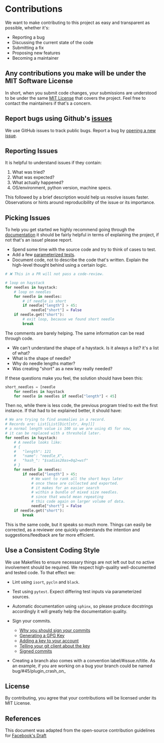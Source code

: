 # Contributions

We want to make contributing to this project as easy and transparent as possible, whether it's:

- Reporting a bug
- Discussing the current state of the code
- Submitting a fix
- Proposing new features
- Becoming a maintainer

## Any contributions you make will be under the MIT Software License
In short, when you submit code changes, your submissions are understood to be under the same [MIT License](http://choosealicense.com/licenses/mit/) that covers the project. Feel free to contact the maintainers if that's a concern.

## Report bugs using Github's [issues](https://github.com/Vernacular-ai/dialogy/issues)
We use GitHub issues to track public bugs. Report a bug by [opening a new issue](https://github.com/Vernacular-ai/dialogy/issues).

## Reporting Issues
It is helpful to understand issues if they contain:

1. What was tried?
2. What was expected?
3. What actually happened?
4. OS/environment, python version, machine specs.

This followed by a brief description would help us resolve issues faster. Observations or hints around reproducibility
of the issue or its importance.

## Picking Issues
To help you get started we highly recommend going through the [documentation](https://vernacular-ai.github.io/dialogy)
it should be fairly helpful in terms of explaining the project, if not that's an issue! please report.

- Spend some time with the source code and try to think of cases to test.
- Add a few [parameterized tests](https://docs.pytest.org/en/stable/example/parametrize.html).
- Document code, not to describe the code that's written. Explain the high-level thought behind using a certain logic.
    
```python
# ❌ This in a PR will not pass a code-review.

# loop on haystack
for needles in haystack:
    # loop on needles
    for needle in needles:
        # if needle is short
        if needle["length"] > 45:
            needle["short"] = False
    if needle.get("short"):
        # exit loop, because we found short needle
        break   
```

The comments are barely helping. The same information can be read through code.

- We can't understand the shape of a haystack. Is it always a list? it's a list of what?
- What is the shape of needle?
- Why do needle lengths matter?
- Was creating "short" as a new key really needed?

If these questions make you feel, the solution should have been this:

```python
short_needles = [needle 
    for needles in haystack 
    for needle in needles if needle["length"] < 45]
```

Then no, while there is less code, the previous program tried to exit the first instance. 
If that had to be explained better, it should have:

```python
# We are trying to find anomalies in a record. 
# Records are: List[List[Dict[str, Any]]]
# a normal length value is 100 so we are using 45 for now, 
# it can be replaced with a threshold later.
for needles in haystack:
    # A needle looks like:
    # {
    #   "length": 121
    #   "name": "needle_X",
    #   "hash_": "$sadias20as=0q2=wsf"
    # }
    for needle in needles:
        if needle["length"] > 45:
            # We want to rank all the short keys later
            # once these are collected and exported.
            # it makes for an easier search 
            # within a bundle of mixed size needles.
            # since that would mean repeating 
            # this code again on larger volume of data.
            needle["short"] = False
    if needle.get("short"):
        break   
```
This is the same code, but it speaks so much more. Things can easily be corrected,
as a reviewer one quickly understands the intention and suggestions/feedback are far 
more efficient.

## Use a Consistent Coding Style
We use Makefiles to ensure necessary things are not left out but no active involvement should be required.
We respect high-quality well-documented and tested code. To that effect we:

- Lint using `isort`, `pycln` and `black`.
- Test using `pytest`. Expect differing test inputs via parameterized sources.
- Automatic documentation using `sphinx`, so please produce docstrings accordingly it will greatly help the documentation quality.
- Sign your commits.
    - [Why you should sign your commits](https://softwareengineering.stackexchange.com/questions/212192/what-are-the-advantages-and-disadvantages-of-cryptographically-signing-commits-a)
    - [Generating a GPG Key](https://docs.github.com/en/github/authenticating-to-github/generating-a-new-gpg-key)
    - [Adding a key to your account](https://docs.github.com/en/github/authenticating-to-github/adding-a-new-gpg-key-to-your-github-account)
    - [Telling your git client about the key](https://docs.github.com/en/github/authenticating-to-github/telling-git-about-your-signing-key)
    - [Signed commits](https://docs.github.com/en/github/authenticating-to-github/signing-commits)

- Creating a branch also comes with a convention label/#issue.n/title. As an example, if you are working on a bug your branch could be named bug/#45/plugin_crash_on_

## License
By contributing, you agree that your contributions will be licensed under its MIT License.

## References
This document was adapted from the open-source contribution guidelines for [Facebook's Draft](https://github.com/facebook/draft-js/blob/a9316a723f9e918afde44dea68b5f9f39b7d9b00/CONTRIBUTING.md)
